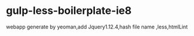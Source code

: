 # gulp-less-boilerplate-ie8
webapp generate by yeoman,add Jquery1.12.4,hash file name ,less,htmlLint
